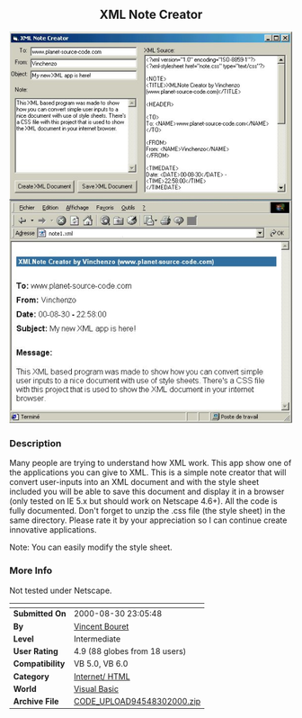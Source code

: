 ﻿<div align="center">

## XML Note Creator

<img src="PIC20008302316568547.jpg">
</div>

### Description

Many people are trying to understand how XML work. This app show one of the applications you can give to XML. This is a simple note creator that will convert user-inputs into an XML document and with the style sheet included you will be able to save this document and display it in a browser (only tested on IE 5.x but should work on Netscape 4.6+). All the code is fully documented. Don't forget to unzip the .css file (the style sheet) in the same directory. Please rate it by your appreciation so I can continue create innovative applications.

Note: You can easily modify the style sheet.
 
### More Info
 
Not tested under Netscape.


<span>             |<span>
---                |---
**Submitted On**   |2000-08-30 23:05:48
**By**             |[Vincent Bouret](https://github.com/Planet-Source-Code/PSCIndex/blob/master/ByAuthor/vincent-bouret.md)
**Level**          |Intermediate
**User Rating**    |4.9 (88 globes from 18 users)
**Compatibility**  |VB 5\.0, VB 6\.0
**Category**       |[Internet/ HTML](https://github.com/Planet-Source-Code/PSCIndex/blob/master/ByCategory/internet-html__1-34.md)
**World**          |[Visual Basic](https://github.com/Planet-Source-Code/PSCIndex/blob/master/ByWorld/visual-basic.md)
**Archive File**   |[CODE\_UPLOAD94548302000\.zip](https://github.com/Planet-Source-Code/vincent-bouret-xml-note-creator__1-11125/archive/master.zip)








